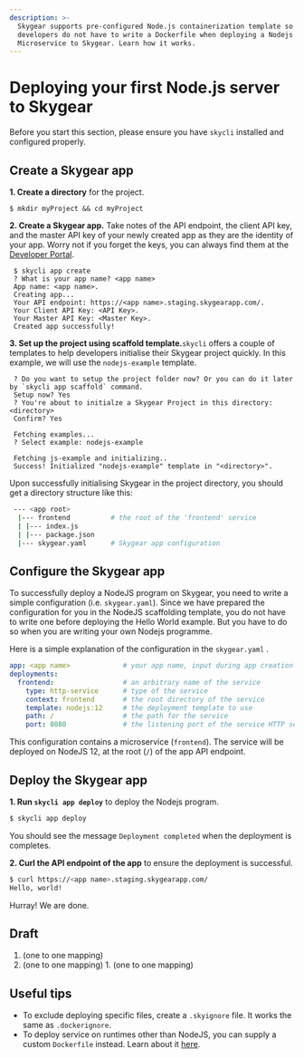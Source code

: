 ```yaml
---
description: >-
  Skygear supports pre-configured Node.js containerization template so that
  developers do not have to write a Dockerfile when deploying a Nodejs
  Microservice to Skygear. Learn how it works.
---
```


# Deploying your first Node.js server to Skygear

Before you start this section, please ensure you have `skycli` installed and configured properly. 

## Create a Skygear app

**1. Create a directory** for the project.

```text
$ mkdir myProject && cd myProject
```

**2. Create a Skygear app.** Take notes of the API endpoint, the client API key, and the master API key of your newly created app as they are the identity of your app. Worry not if you forget the keys, you can always find them at the [Developer Portal](https://app.skygear.dev). 

```text
 $ skycli app create
 ? What is your app name? <app name>
 App name: <app name>.
 Creating app...
 Your API endpoint: https://<app name>.staging.skygearapp.com/.
 Your Client API Key: <API Key>.
 Your Master API Key: <Master Key>.
 Created app successfully!
```

**3. Set up the project using scaffold template.**`skycli` offers a couple of templates to help developers initialise their Skygear project quickly. In this example, we will use the `nodejs-example` template.

```text
 ? Do you want to setup the project folder now? Or you can do it later by `skycli app scaffold` command.
 Setup now? Yes
 ? You're about to initialze a Skygear Project in this directory: <directory>
 Confirm? Yes

 Fetching examples...
 ? Select example: nodejs-example

 Fetching js-example and initializing..
 Success! Initialized "nodejs-example" template in "<directory>".
```

Upon successfully initialising Skygear in the project directory, you should get a directory structure like this:

```bash
 --- <app root>
  |--- frontend          # the root of the 'frontend' service
  | |--- index.js
  | |--- package.json
  |--- skygear.yaml      # Skygear app configuration
```

## Configure the Skygear app

To successfully deploy a NodeJS program on Skygear, you need to write a simple configuration \(i.e. `skygear.yaml`\). Since we have prepared the configuration for you in the NodeJS scaffolding template, you do not have to write one before deploying the Hello World example. But you have to do so when you are writing your own Nodejs programme.

Here is a simple explanation of the configuration in the `skygear.yaml` .

```yaml
app: <app name>             # your app name, input during app creation
deployments:
  frontend:                 # an arbitrary name of the service
    type: http-service      # type of the service
    context: frontend       # the root directory of the service
    template: nodejs:12     # the deployment template to use
    path: /                 # the path for the service
    port: 8080              # the listening port of the service HTTP server
```

This configuration contains a microservice \(`frontend`\). The service will be deployed on NodeJS 12, at the root \(`/`\) of the app API endpoint.

## Deploy the Skygear app

**1. Run `skycli app deploy`** to deploy the Nodejs program.

```bash
$ skycli app deploy
```

You should see the message `Deployment completed` when the deployment is completes.

**2. Curl the API endpoint of the app** to ensure the deployment is successful.

```bash
$ curl https://<app name>.staging.skygearapp.com/
Hello, world!
```

Hurray! We are done.

## 

## Draft

1.  \(one to one mapping\)
   1.  \(one to one mapping\)
      1.  \(one to one mapping\)

## 

## 

## Useful tips

* To exclude deploying specific files, create a `.skyignore` file. It works the same as `.dockerignore`.
* To deploy service on runtimes other than NodeJS, you can supply a custom `Dockerfile` instead. Learn about it [here](https://app.gitbook.com/@ten-tang/s/skygear/~/drafts/-LuBuVmjRZJ6-T_Q_ur0/microserivces/deploying-your-first-dockerfile-to-skygear).

